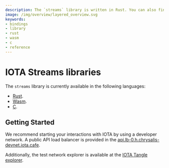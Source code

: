 ```yaml
---
description: The `streams` library is written in Rust. You can also find bindings written for wasm and C.
image: /img/overview/layered_overview.svg
keywords:
- bindings
- library
- rust
- wasm
- c
- reference
---
```

# IOTA Streams libraries

The `streams` library is currently available in the following languages:

- [Rust](rust/getting_started). 
- [Wasm](wasm/getting_started).
- [C](c/getting_started). 

## Getting Started

We recommend starting your interactions with IOTA by using a developer network. A public API load balancer is provided in the [api.lb-0.h.chrysalis-devnet.iota.cafe](api.lb-0.h.chrysalis-devnet.iota.cafe).

Additionally, the test network explorer is available at the [IOTA Tangle explorer](https://explorer.iota.org/devnet/).